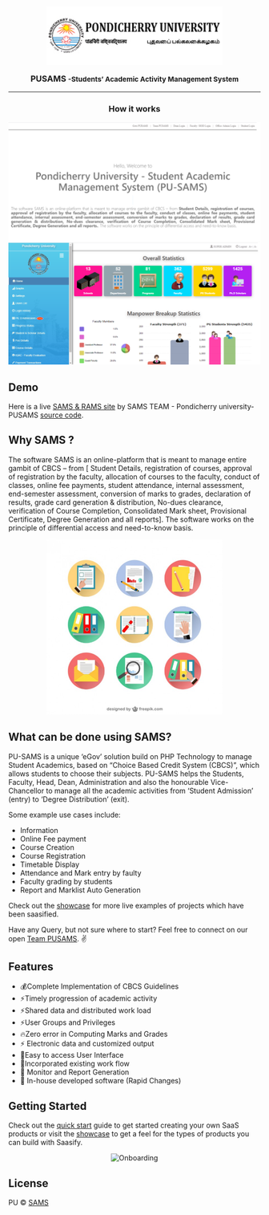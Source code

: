 <p align="center">
  <a href="http://www.pondiuni.edu.in/" title="SAMS & RAMS">
    <img src="_media\Full_Logo.jpg" alt="Pondicherry university Logo" width="350" />
  </a>
</p>

<h3 align="center" style="margin-top: .6rem">

</small>
 PUSAMS <small>-Students’ Academic Activity Management System </small>
</h3>

---

<h3 align="center">
  How it works
</h3>

<p align="center">
 <img src="_media\Untitled20.png" alt="How SAMS Works" />
  <img src="_media\Hod-home.png" alt="How SAMS Works" />
</p>


## Demo

Here is a live [SAMS & RAMS site](https://sms.bicpu.edu.in ':target=_blank') by SAMS TEAM - Pondicherry university-PUSAMS [source code](https://github.com/bicpu/sams.git ':target=_blank').



## Why SAMS ?

The software SAMS is an online-platform that is meant to manage entire gambit of CBCS – from [ Student Details, registration of courses, approval of registration by the faculty, allocation of courses to the faculty, conduct of classes, online fee payments, student attendance, internal assessment, end-semester assessment, conversion of marks to grades, declaration of results, grade card generation & distribution, No-dues clearance, verification of Course Completion, Consolidated Mark sheet, Provisional Certificate, Degree Generation and all reports]. The software works on the principle of differential access and need-to-know basis.

<p align="center">
  <img src="_media/variety.jpg" alt="Online shop" width="350" />
</p>

## What can be done using SAMS?

PU-SAMS is a unique ‘eGov’ solution
build on PHP Technology to manage
Student Academics, based on “Choice
Based Credit System (CBCS)”, which
allows students to choose their subjects. PU-SAMS helps the Students,
Faculty, Head, Dean, Administration
and also the honourable Vice-Chancellor to manage all the academic activities from ‘Student Admission’ (entry) to ‘Degree Distribution’ (exit).

Some example use cases include:

- Information
- Online Fee payment
- Course Creation
- Course Registration
- Timetable Display
- Attendance and Mark entry by faulty
- Faculty grading by students
- Report and Marklist Auto Generation


Check out the [showcase](https://sms.bicpu.edu.in/) for more live examples of projects which have been saasified.

Have any Query, but not sure where to start? Feel free to connect on our open [Team PUSAMS](https://sms.bicpu.edu.in/home/about_sams). ✌️

## Features
- 💰Complete Implementation of CBCS Guidelines
- ⚡️️Timely progression of academic activity
- ⚡️️Shared data and distributed work load
- ⚡️️User Groups and Privileges
- 🔥Zero error in Computing Marks and Grades
- ⚡️ Electronic data and customized output
- 💯Easy to access User Interface
- 🤖Incorporated existing work flow
- 🤖 Monitor and Report Generation
- 🚀 In-house developed software (Rapid Changes)


## Getting Started

Check out the [quick start](https://sms.bicpu.edu.in/#/quick-start) guide to get started creating your own SaaS products or visit the [showcase](https://sms.bicpu.edu.in/#/showcase) to get a feel for the types of products you can build with Saasify.

<p align="center">
  <img src="https://docs.saasify.sh/_media/undraw/onboarding.svg" alt="Onboarding" width="350" />
</p>

## License

PU © [SAMS ](http://www.pondiuni.edu.in)
